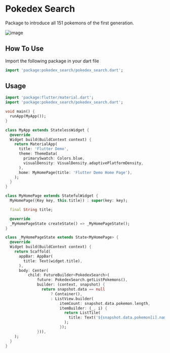 
# Pokedex Search

Package to introduce all 151 pokemons of the first generation.

![image](https://user-images.githubusercontent.com/49245496/124057557-0e505b80-d9fe-11eb-9542-cbbca0e6ae7f.png)

## How To Use

Import the following package in your dart file

```dart
import 'package:pokedex_search/pokedex_search.dart';
```

## Usage

```dart
import 'package:flutter/material.dart';
import 'package:pokedex_search/pokedex_search.dart';

void main() {
  runApp(MyApp());
}

class MyApp extends StatelessWidget {
  @override
  Widget build(BuildContext context) {
    return MaterialApp(
      title: 'Flutter Demo',
      theme: ThemeData(
        primarySwatch: Colors.blue,
        visualDensity: VisualDensity.adaptivePlatformDensity,
      ),
      home: MyHomePage(title: 'Flutter Demo Home Page'),
    );
  }
}

class MyHomePage extends StatefulWidget {
  MyHomePage({Key key, this.title}) : super(key: key);

  final String title;

  @override
  _MyHomePageState createState() => _MyHomePageState();
}

class _MyHomePageState extends State<MyHomePage> {
  @override
  Widget build(BuildContext context) {
    return Scaffold(
      appBar: AppBar(
        title: Text(widget.title),
      ),
      body: Center(
          child: FutureBuilder<PokedexSearch>(
              future: PokedexSearch.getListPokemons(),
              builder: (context, snapshot) {
                return snapshot.data == null
                    ? Container(),
                    : ListView.builder(
                        itemCount: snapshot.data.pokemon.length,
                        itemBuilder: (_, i) {
                          return ListTile(
                            title: Text('${snapshot.data.pokemon[i].name}'),
                          );
                        });
              })),
    );
  }
}
```

